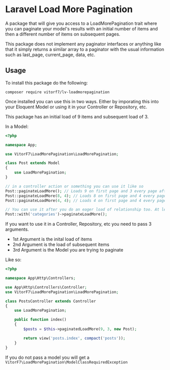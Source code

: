 # Laravel Load More Pagination

A package that will give you access to a LoadMorePagination trait where you can paginate your model's results with an initial number of items and then a different number of items on subsequent pages.

This package does not implement any paginator interfaces or anything like that it simply returns a similar array to a paginator with the usual information such as last_page, current_page, data, etc.

## Usage

To install this package do the following:

```
composer require vitorf7/lv-loadmorepagination
```

Once installed you can use this in two ways. Either by imporating this into your Eloquent Model or using it in your Controller or Repository, etc.

This package has an initial load of 9 items and subsequent load of 3.

In a Model:
```php
<?php

namespace App;

use VitorF7\LoadMorePagination\LoadMorePagination;

class Post extends Model
{
    use LoadMorePagination;
}

// in a controller action or something you can use it like so
Post::paginateLoadMore(); // Loads 9 on first page and 3 every page after that
Post::paginateLoadMore(8, 4); // Loads 8 on first page and 4 every page after that
Post::paginateLoadMore(4, 4); // Loads 4 on first page and 4 every page after that. However at this point you could just simply use Post::paginate(4). This package is better used when you need to load different amount of items from the first page

// You can use it after you do an eager load of relationship too. At least simple loads for now as it has not been tested with something more complex
Post::with('categories')->paginateLoadMore();
```

If you want to use it in a Controller, Repository, etc you need to pass 3 arguments.
- 1st Argument is the inital load of items
- 2nd Argument is the load of subsequent items
- 3rd Argument is the Model you are trying to paginate

Like so:
```php
<?php

namespace App\Http\Controllers;

use App\Http\Controllers\Controller;
use VitorF7\LoadMorePagination\LoadMorePagination;

class PostsController extends Controller
{
    use LoadMorePagination;

    public function index()
    {
        $posts = $this->paginatedLoadMore(9, 3, new Post);

        return view('posts.index', compact('posts'));
    }
}
```

If you do not pass a model you will get a ``` VitorF7\LoadMorePagination\ModelClassRequiredException```
